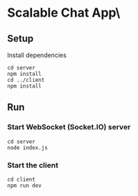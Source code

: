 # Scalable Chat App\

## Setup

Install dependencies

```
cd server
npm install
cd ../client
npm install
```

## Run

### Start WebSocket (Socket.IO) server

```
cd server
node index.js
```

### Start the client

```
cd client
npm run dev
```
